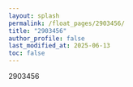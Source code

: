 ```yaml
---
layout: splash
permalink: /float_pages/2903456/
title: "2903456"
author_profile: false
last_modified_at: 2025-06-13
toc: false
---
```

 
2903456
